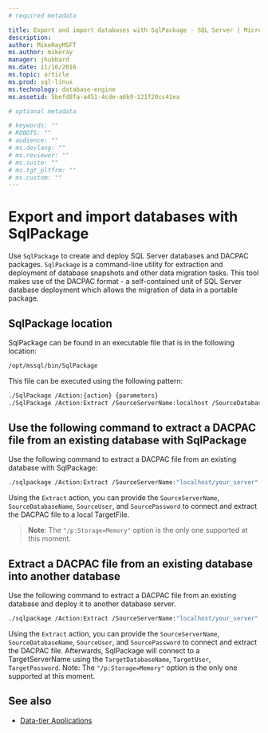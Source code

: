 ```yaml
---
# required metadata

title: Export and import databases with SqlPackage - SQL Server | Microsoft Docs
description: 
author: MikeRayMSFT 
ms.author: mikeray 
manager: jhubbard
ms.date: 11/16/2016
ms.topic: article
ms.prod: sql-linux
ms.technology: database-engine
ms.assetid: 5befd8fa-a451-4cde-a6b9-121f20cc41ea

# optional metadata

# keywords: ""
# ROBOTS: ""
# audience: ""
# ms.devlang: ""
# ms.reviewer: ""
# ms.suite: ""
# ms.tgt_pltfrm: ""
# ms.custom: ""
---
```

# Export and import databases with SqlPackage

Use `SqlPackage` to create and deploy SQL Server databases and DACPAC packages. `SqlPackage` is a command-line utility for extraction and deployment of database snapshots and other data migration tasks. This tool makes use of the DACPAC format - a self-contained unit of SQL Server database deployment which allows the migration of data in a portable package.  

## SqlPackage location

SqlPackage can be found in an executable file that is in the following location:

```bash 
/opt/mssql/bin/SqlPackage 
```

This file can be executed using the following pattern: 

```bash
./SqlPackage /Action:{action} {parameters}  
./SqlPackage /Action:Extract /SourceServerName:localhost /SourceDatabaseName:your_database /TargetFile:"/path/to/your/file.dacpac" /SourceUser:"sa"
```

## Use the following command to extract a DACPAC file from an existing database with SqlPackage 

Use the following command to extract a DACPAC file from an existing database with SqlPackage: 

```bash
./sqlpackage /Action:Extract /SourceServerName:"localhost/your_server" /SourceDatabaseName:"your_database" /SourceUser:"your_username" /SourcePassword:"your_password" /TargetFile:"/absolute/path/to/your/target/file.dacpac" 
```
 
Using the `Extract` action, you can provide the `SourceServerName`, `SourceDatabaseName`, `SourceUser`, and `SourcePassword` to connect and extract the DACPAC file to a local TargetFile. 

> **Note**: The `"/p:Storage=Memory"` option is the only one supported at this moment. 

## Extract a DACPAC file from an existing database into another database 

Use the following command to extract a DACPAC file from an existing database and deploy it to another database server. 

```bash
./sqlpackage /Action:Extract /SourceServerName:"localhost/your_server" /SourceDatabaseName:"your_database" /SourceUser:"your_username" /SourcePassword:"your_password" /TargetServerName:"target_server" /TargetDatabaseName:"target_database" /TargetUser:"target_username" /TargetPassword:"target_password" 
```

Using the `Extract` action, you can provide the `SourceServerName`, `SourceDatabaseName`, `SourceUser`, and `SourcePassword` to connect and extract the DACPAC file. Afterwards, SqlPackage will connect to a TargetServerName using the `TargetDatabaseName`, `TargetUser`, `TargetPassword`. Note: The `"/p:Storage=Memory"` option is the only one supported at this moment. 

## See also

- [Data-tier Applications](http://msdn.microsoft.com/library/ee210546.aspx)